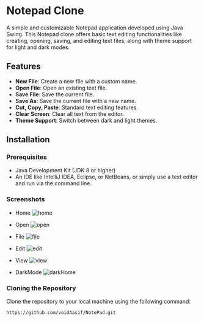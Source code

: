 # Notepad Clone

A simple and customizable Notepad application developed using Java Swing. This Notepad clone offers basic text editing functionalities like creating, opening, saving, and editing text files, along with theme support for light and dark modes.

## Features

- **New File**: Create a new file with a custom name.
- **Open File**: Open an existing text file.
- **Save File**: Save the current file.
- **Save As**: Save the current file with a new name.
- **Cut, Copy, Paste**: Standard text editing features.
- **Clear Screen**: Clear all text from the editor.
- **Theme Support**: Switch between dark and light themes.

## Installation

### Prerequisites

- Java Development Kit (JDK 8 or higher)
- An IDE like IntelliJ IDEA, Eclipse, or NetBeans, or simply use a text editor and run via the command line.

### Screenshots
- Home
![home](https://github.com/user-attachments/assets/fe93f9c6-762a-43b0-bc8f-8ba8110e6f13)

- Open
![open](https://github.com/user-attachments/assets/40df5843-3b59-49c2-bd3c-8b75947fe111)

- File
![file](https://github.com/user-attachments/assets/9725f1b7-da4d-462c-a8e0-e334a209139e)

- Edit
![edit](https://github.com/user-attachments/assets/4ce2628b-f70f-4a81-8959-fb73df20f1f2)

- View
![view](https://github.com/user-attachments/assets/029d81b0-d59e-4a31-9532-8186971ae1a2)

- DarkMode
![darkHome](https://github.com/user-attachments/assets/ba304499-8c62-40dc-9397-4fc4167e2143)

### Cloning the Repository

Clone the repository to your local machine using the following command:

```bash
https://github.com/voidAasif/NotePad.git
